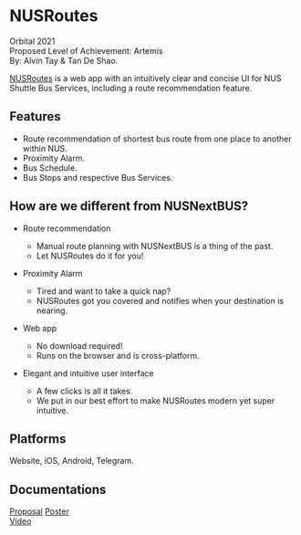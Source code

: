 # NUSRoutes

Orbital 2021  
Proposed Level of Achievement: Artemis  
By: Alvin Tay & Tan De Shao.

[NUSRoutes](https://nusroutes.vercel.app/) is a web app with an intuitively clear and concise UI for NUS Shuttle Bus Services, including a route recommendation feature.

## Features
 - Route recommendation of shortest bus route from one place to another within NUS.
 - Proximity Alarm.
 - Bus Schedule.
 - Bus Stops and respective Bus Services.

## How are we different from NUSNextBUS?
* Route recommendation
  * Manual route planning with NUSNextBUS is a thing of the past.
  * Let NUSRoutes do it for you!

* Proximity Alarm
  * Tired and want to take a quick nap?
  * NUSRoutes got you covered and notifies when your destination is nearing.

* Web app
  * No download required!
  * Runs on the browser and is cross-platform.

* Elegant and intuitive user interface
  * A few clicks is all it takes.
  * We put in our best effort to make NUSRoutes modern yet super intuitive.

## Platforms
Website, iOS, Android, Telegram.

## Documentations
[Proposal](https://docs.google.com/document/d/1FU0Mvb-K5XoYC051hmAnpeqB_YA-p_N893SDMnudMXE/edit?usp=sharing)
[Poster](https://drive.google.com/file/d/1vOOQEt3U8zGU9bPXqeKtyrWo0a3w1gwQ/view?usp=sharing)  
[Video](https://drive.google.com/file/d/1PRAAMh1dzXpCV1xrEA4r_nKWNrwbNENs/view?usp=sharing)  
